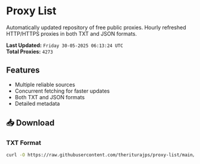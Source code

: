 # Proxy List

Automatically updated repository of free public proxies. Hourly refreshed HTTP/HTTPS proxies in both TXT and JSON formats.

**Last Updated:** `Friday 30-05-2025 06:13:24 UTC`  
**Total Proxies:** `4273`

## Features
- Multiple reliable sources
- Concurrent fetching for faster updates
- Both TXT and JSON formats
- Detailed metadata

## 📥 Download

### TXT Format
```bash
curl -O https://raw.githubusercontent.com/theriturajps/proxy-list/main/proxies.txt